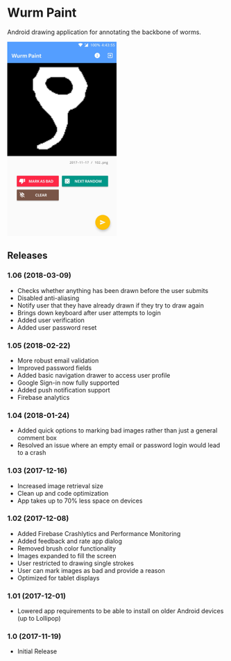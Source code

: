 # Wurm Paint

Android drawing application for annotating the backbone of worms.

<img src="screens/scr_main.jpg" width="50%" height="50%" />

## Releases

### 1.06 (2018-03-09)
- Checks whether anything has been drawn before the user submits
- Disabled anti-aliasing
- Notify user that they have already drawn if they try to draw again
- Brings down keyboard after user attempts to login
- Added user verification
- Added user password reset

### 1.05 (2018-02-22)
- More robust email validation
- Improved password fields
- Added basic navigation drawer to access user profile
- Google Sign-in now fully supported
- Added push notification support
- Firebase analytics

### 1.04 (2018-01-24)
- Added quick options to marking bad images rather than just a general comment box
- Resolved an issue where an empty email or password login would lead to a crash

### 1.03 (2017-12-16)
- Increased image retrieval size
- Clean up and code optimization
- App takes up to 70% less space on devices

### 1.02 (2017-12-08)
- Added Firebase Crashlytics and Performance Monitoring
- Added feedback and rate app dialog
- Removed brush color functionality
- Images expanded to fill the screen
- User restricted to drawing single strokes
- User can mark images as bad and provide a reason
- Optimized for tablet displays

### 1.01 (2017-12-01)
- Lowered app requirements to be able to install on older Android devices (up to Lollipop)

### 1.0 (2017-11-19)
- Initial Release